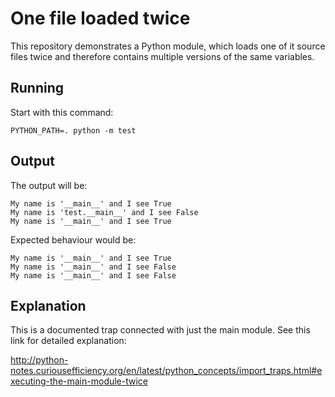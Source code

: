 # One file loaded twice

This repository demonstrates a Python module, which loads one of it source files twice and therefore contains multiple versions of the same variables.

## Running

Start with this command:

`PYTHON_PATH=. python -m test`

## Output

The output will be:
```
My name is '__main__' and I see True
My name is 'test.__main__' and I see False
My name is '__main__' and I see True
```

Expected behaviour would be:
```
My name is '__main__' and I see True
My name is '__main__' and I see False
My name is '__main__' and I see False
```

## Explanation

This is a documented trap connected with just the main module. See this link for detailed explanation:

http://python-notes.curiousefficiency.org/en/latest/python_concepts/import_traps.html#executing-the-main-module-twice
